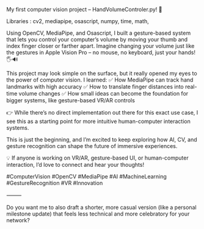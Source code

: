 My first computer vision project – HandVolumeControler.py! 🎉

Libraries : cv2, mediapipe, osascript, numpy, time, math, 

Using OpenCV, MediaPipe, and Osascript, I built a gesture-based system that lets you control your computer’s volume by moving your thumb and index finger closer or farther apart. Imagine changing your volume just like the gestures in Apple Vision Pro – no mouse, no keyboard, just your hands! 🖐️🔊

This project may look simple on the surface, but it really opened my eyes to the power of computer vision. I learned:
✅ How MediaPipe can track hand landmarks with high accuracy
✅ How to translate finger distances into real-time volume changes
✅ How small ideas can become the foundation for bigger systems, like gesture-based VR/AR controls

👉 While there’s no direct implementation out there for this exact use case, I see this as a starting point for more intuitive human-computer interaction systems.

This is just the beginning, and I’m excited to keep exploring how AI, CV, and gesture recognition can shape the future of immersive experiences.

💡 If anyone is working on VR/AR, gesture-based UI, or human-computer interaction, I’d love to connect and hear your thoughts!

#ComputerVision #OpenCV #MediaPipe #AI #MachineLearning #GestureRecognition #VR #Innovation

⸻

Do you want me to also draft a shorter, more casual version (like a personal milestone update) that feels less technical and more celebratory for your network?
